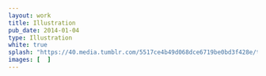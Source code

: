 ```yaml
---
layout: work
title: Illustration
pub_date: 2014-01-04
type: Illustration
white: true
splash: "https://40.media.tumblr.com/5517ce4b49d068dce6719be0bd3f428e/tumblr_nuerwg1xu51s771xno1_540.jpg"
images: [  ]
---
```

